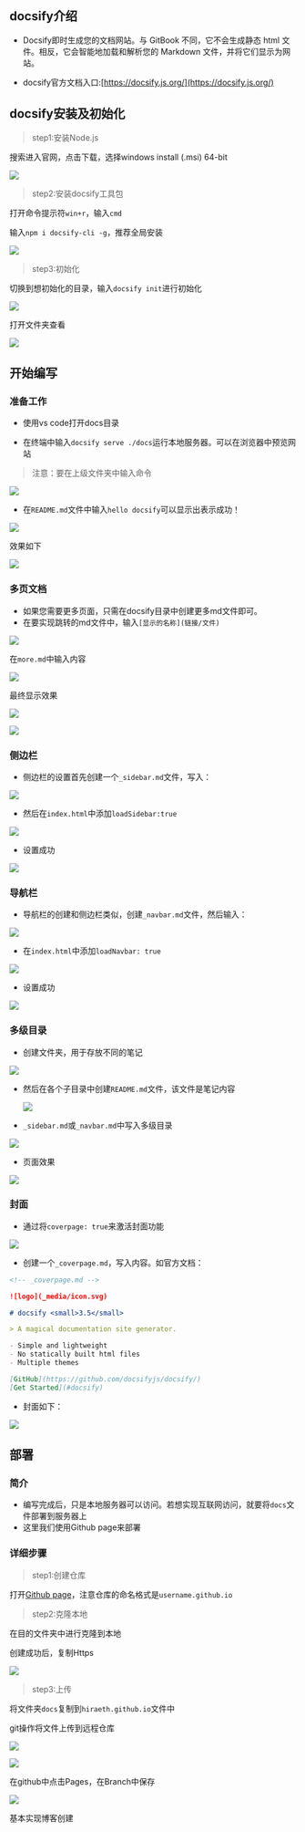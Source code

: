 ## docsify介绍

- Docsify即时生成您的文档网站。与 GitBook 不同，它不会生成静态 html 文件。相反，它会智能地加载和解析您的 Markdown 文件，并将它们显示为网站。



- docsify官方文档入口:[https://docsify.js.org/](https://docsify.js.org/)



## docsify安装及初始化

> step1:安装Node.js

搜索进入官网，点击下载，选择windows install (.msi) 64-bit

![](img/Snipaste_2023-02-02_14-11-50.png)

> step2:安装docsify工具包

打开命令提示符`win+r`，输入`cmd`

输入`npm i docsify-cli -g`，推荐全局安装

![](img/Snipaste_2023-02-02_14-28-38.png)



> step3:初始化

切换到想初始化的目录，输入`docsify init`进行初始化

![](img/Snipaste_2023-02-02_14-36-57.png)

打开文件夹查看

![](img/Snipaste_2023-02-02_14-37-17.png)



## 开始编写

### 准备工作

- 使用vs code打开docs目录

- 在终端中输入`docsify serve ./docs`运行本地服务器。可以在浏览器中预览网站

> 注意：要在上级文件夹中输入命令

![](img/Snipaste_2023-02-02_14-46-55.png)



- 在`README.md`文件中输入`hello docsify`可以显示出表示成功！

![](img/Snipaste_2023-02-02_15-30-44.png)

效果如下

![](img/Snipaste_2023-02-02_15-28-39-1675323062903.png)

### 多页文档

- 如果您需要更多页面，只需在docsify目录中创建更多md文件即可。
- 在要实现跳转的md文件中，输入`[显示的名称](链接/文件)`

![](img/Snipaste_2023-02-02_15-42-37.png)

在`more.md`中输入内容

![](img/Snipaste_2023-02-02_15-44-25.png)

最终显示效果

![](img/Snipaste_2023-02-02_15-45-22.png)

![](img/Snipaste_2023-02-02_15-45-28.png)


### 侧边栏

- 侧边栏的设置首先创建一个`_sidebar.md`文件，写入：

![](img/Snipaste_2023-02-02_18-05-38.png)

- 然后在`index.html`中添加`loadSidebar:true`

![](img/Snipaste_2023-02-02_18-08-15.png)

- 设置成功

![](img/Snipaste_2023-02-02_18-09-27.png)

### 导航栏

- 导航栏的创建和侧边栏类似，创建`_navbar.md`文件，然后输入：

![](img/Snipaste_2023-02-02_18-13-09.png)

- 在`index.html`中添加`loadNavbar: true`

![](img/Snipaste_2023-02-02_18-13-57.png)

- 设置成功

![](img/Snipaste_2023-02-02_18-15-08.png)

### 多级目录

- 创建文件夹，用于存放不同的笔记

![](img/Snipaste_2023-02-02_18-26-02.png)

- 然后在各个子目录中创建`README.md`文件，该文件是笔记内容

  ![](img/Snipaste_2023-02-02_18-27-36.png)



- `_sidebar.md`或`_navbar.md`中写入多级目录

![](img/Snipaste_2023-02-02_18-29-18.png)

- 页面效果

![](img/Snipaste_2023-02-02_18-35-29.png)

### 封面

- 通过将`coverpage: true`来激活封面功能

![](img/Snipaste_2023-02-02_18-40-25.png)

- 创建一个`_coverpage.md`，写入内容。如官方文档：

```markdown
<!-- _coverpage.md -->

![logo](_media/icon.svg)

# docsify <small>3.5</small>

> A magical documentation site generator.

- Simple and lightweight
- No statically built html files
- Multiple themes

[GitHub](https://github.com/docsifyjs/docsify/)
[Get Started](#docsify)
```

- 封面如下：

![](img/Snipaste_2023-02-02_18-42-00.png)

## 部署

### 简介

- 编写完成后，只是本地服务器可以访问。若想实现互联网访问，就要将`docs`文件部署到服务器上
- 这里我们使用Github page来部署

### 详细步骤

> step1:创建仓库

打开[Github page](https://pages.github.com)，注意仓库的命名格式是`username.github.io`



> step2:克隆本地

在目的文件夹中进行克隆到本地

创建成功后，复制Https

![](img/Snipaste_2023-02-02_19-02-57.png)

> step3:上传

将文件夹`docs`复制到`hiraeth.github.io`文件中

git操作将文件上传到远程仓库

![](img/Snipaste_2023-02-02_19-15-14.png)

![](img/Snipaste_2023-02-02_19-15-51.png)

在github中点击Pages，在Branch中保存

![](img/Snipaste_2023-02-02_19-17-05.png)

基本实现博客创建